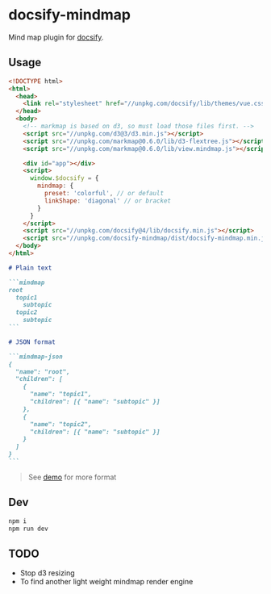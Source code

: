 # docsify-mindmap

Mind map plugin for [docsify](https://github.com/docsifyjs/docsify).

## Usage

```html
<!DOCTYPE html>
<html>
  <head>
    <link rel="stylesheet" href="//unpkg.com/docsify/lib/themes/vue.css">
  </head>
  <body>
    <!-- markmap is based on d3, so must load those files first. -->
    <script src="//unpkg.com/d3@3/d3.min.js"></script>
    <script src="//unpkg.com/markmap@0.6.0/lib/d3-flextree.js"></script>
    <script src="//unpkg.com/markmap@0.6.0/lib/view.mindmap.js"></script>

    <div id="app"></div>
    <script>
      window.$docsify = {
        mindmap: {
          preset: 'colorful', // or default
          linkShape: 'diagonal' // or bracket
        }
      }
    </script>
    <script src="//unpkg.com/docsify@4/lib/docsify.min.js"></script>
    <script src="//unpkg.com/docsify-mindmap/dist/docsify-mindmap.min.js"></script>
  </body>
</html>
```

````md
# Plain text

```mindmap
root
  topic1
    subtopic
  topic2
    subtopic
```
````

````md
# JSON format

```mindmap-json
{
  "name": "root",
  "children": [
    {
      "name": "topic1",
      "children": [{ "name": "subtopic" }]
    },
    {
      "name": "topic2",
      "children": [{ "name": "subtopic" }]
    }
  ]
}
```
````

> See [demo](http://up9cloud.github.io/docsify-mindmap) for more format

## Dev

```bash
npm i
npm run dev
```

## TODO

- Stop d3 resizing
- To find another light weight mindmap render engine
